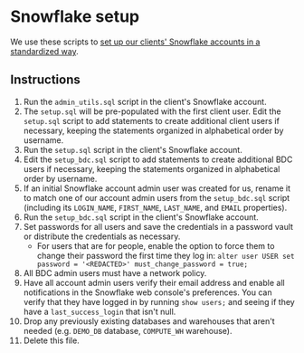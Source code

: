 # Snowflake setup

We use these scripts to [set up our clients' Snowflake accounts in a standardized way](https://brooklyndata.atlassian.net/wiki/spaces/BI/pages/159875209/Provisioning+Snowflake#Set-up-users,-roles,-databases,-etc.).


## Instructions

1. Run the `admin_utils.sql` script in the client's Snowflake account.
2. The `setup.sql` will be pre-populated with the first client user. Edit the `setup.sql` script to add statements to create additional client users if necessary, keeping the statements organized in alphabetical order by username.
3. Run the `setup.sql` script in the client's Snowflake account.
4. Edit the `setup_bdc.sql` script to add statements to create additional BDC users if necessary, keeping the statements organized in alphabetical order by username.
5. If an initial Snowflake account admin user was created for us, rename it to match one of our account admin users from the `setup_bdc.sql` script (including its `LOGIN_NAME`, `FIRST_NAME`, `LAST_NAME`, and `EMAIL` properties).
6. Run the `setup_bdc.sql` script in the client's Snowflake account.
7. Set passwords for all users and save the credentials in a password vault or distribute the credentials as necessary.
    - For users that are for people, enable the option to force them to change their password the first time they log in: `alter user USER set password = '<REDACTED>' must_change_password = true;`
8. All BDC admin users must have a network policy.
9. Have all account admin users verify their email address and enable all notifications in the Snowflake web console's preferences. You can verify that they have logged in by running `show users;` and seeing if they have a `last_success_login` that isn't null.
10. Drop any previously existing databases and warehouses that aren't needed (e.g. `DEMO_DB` database, `COMPUTE_WH` warehouse).
11. Delete this file.

